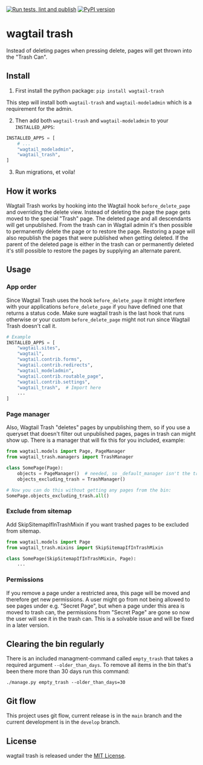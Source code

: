 [![Run tests, lint and publish](https://github.com/Frojd/wagtail-trash/actions/workflows/main.yml/badge.svg)](https://github.com/Frojd/wagtail-trash/actions/workflows/main.yml) [![PyPI version](https://badge.fury.io/py/wagtail-trash.svg)](https://badge.fury.io/py/wagtail-trash)

# wagtail trash

Instead of deleting pages when pressing delete, pages will get thrown into the "Trash Can".


## Install

1. First install the python package:
`pip install wagtail-trash`

This step will install both `wagtail-trash` and `wagtail-modeladmin` which is a requirement for the admin.

2. Then add both `wagtail-trash` and `wagtail-modeladmin` to your `INSTALLED_APPS`:

```python
INSTALLED_APPS = [
    # ...
    "wagtail_modeladmin",
    "wagtail_trash",
]
```

3. Run migrations, et voila!


## How it works

Wagtail Trash works by hooking into the Wagtail hook `before_delete_page` and overriding the delete view.
Instead of deleting the page the page gets moved to the special "Trash" page. The deleted page and all descendants will get unpublished.
From the trash can in Wagtail admin it's then possible to permanently delete the page or to restore the page. Restoring a page will also republish the pages that were published when getting deleted.
If the parent of the deleted page is either in the trash can or permanently deleted it's still possible to restore the pages by supplying an alternate parent.


## Usage

### App order
Since Wagtail Trash uses the hook `before_delete_page` it might interfere with your applications `before_delete_page` if you have defined one that returns a status code. Make sure wagtail trash is the last hook that runs otherwise or your custom `before_delete_page` might not run since Wagtail Trash doesn't call it.

```python
# Example
INSTALLED_APPS = [
    "wagtail.sites",
    "wagtail",
    "wagtail.contrib.forms",
    "wagtail.contrib.redirects",
    "wagtail_modeladmin",
    "wagtail.contrib.routable_page",
    "wagtail.contrib.settings",
    "wagtail_trash",  # Import here
    ...
]
```

### Page manager
Also, Wagtail Trash "deletes" pages by unpublishing them, so if you use a queryset that doesn't filter out unpublished pages, pages in trash can might show up. There is a manager that will fix this for you included, example:

```python
from wagtail.models import Page, PageManager
from wagtail_trash.managers import TrashManager

class SomePage(Page):
    objects = PageManager()  # needed, so _default_manager isn't the trash manager
    objects_excluding_trash = TrashManager()

# Now you can do this without getting any pages from the bin:
SomePage.objects_excluding_trash.all()
```

### Exclude from sitemap
Add SkipSitemapIfInTrashMixin if you want trashed pages to be excluded from sitemap.

```python
from wagtail.models import Page
from wagtail_trash.mixins import SkipSitemapIfInTrashMixin

class SomePage(SkipSitemapIfInTrashMixin, Page):
    ...
```

### Permissions
If you remove a page under a restricted area, this page will be moved and therefore get new permissions. A user might go from not being allowed to see pages under e.g. "Secret Page", but when a page under this area is moved to trash can, the permissions from "Secret Page" are gone so now the user will see it in the trash can.
This is a solvable issue and will be fixed in a later version.


## Clearing the bin regularly

There is an included managment-command called `empty_trash` that takes a required argument `--older_than_days`. To remove all items in the bin that's been there more than 30 days run this command:

`./manage.py empty_trash --older_than_days=30`

## Git flow

This project uses git flow, current release is in the `main` branch and the current development is in the `develop` branch.


## License

wagtail trash is released under the [MIT License](http://www.opensource.org/licenses/MIT).
